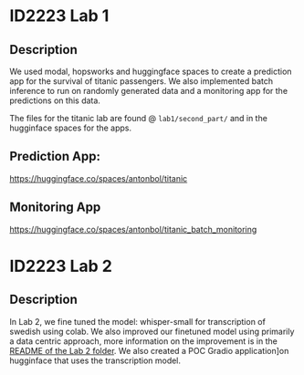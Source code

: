 # ID2223 Lab 1

## Description
We used modal, hopsworks and huggingface spaces to create a prediction app for the survival of titanic passengers. We also implemented batch inference to run on randomly generated data and a monitoring app for the predictions on this data.

The files for the titanic lab are found @ `lab1/second_part/` and in the hugginface spaces for the apps.


## Prediction App:
https://huggingface.co/spaces/antonbol/titanic


## Monitoring App
https://huggingface.co/spaces/antonbol/titanic_batch_monitoring

# ID2223 Lab 2

## Description
In Lab 2, we fine tuned the model: whisper-small for transcription of swedish using colab. We also improved our finetuned model using primarily a data centric approach, more information on the improvement is in the [README of the Lab 2 folder](https://github.com/fi-m/ID2223/blob/main/lab2/README.md). We also created a POC Gradio application]on hugginface that uses the transcription model.
